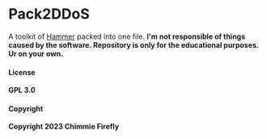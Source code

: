 # Pack2DDoS

A toolkit of [Hammer](https://github.com/cyweb/hammer) packed into one file. **I'm not responsible of things caused by the software. Repository is only for the educational purposes. Ur on your own.**

#### License

**GPL 3.0**

#### Copyright

**Copyright 2023 Chimmie Firefly**

